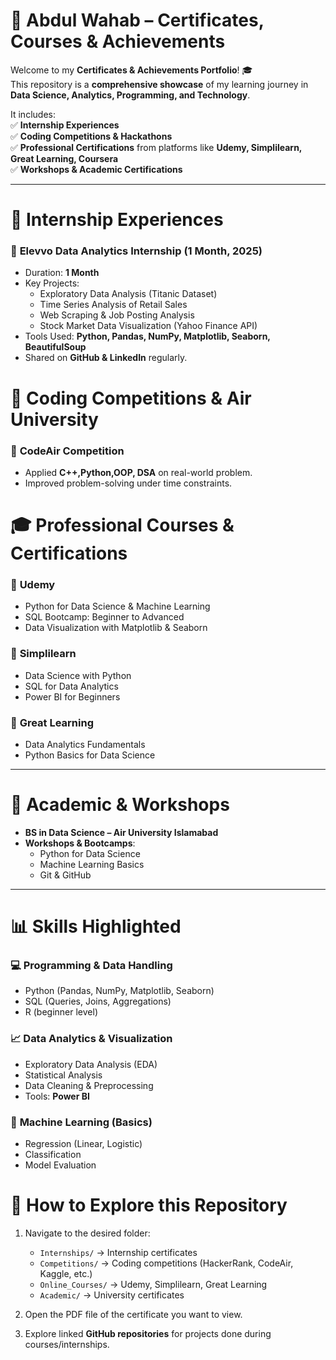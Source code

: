 # 🌟 Abdul Wahab – Certificates, Courses & Achievements  

Welcome to my **Certificates & Achievements Portfolio**! 🎓  
This repository is a **comprehensive showcase** of my learning journey in **Data Science, Analytics, Programming, and Technology**.  

It includes:  
✅ **Internship Experiences**  
✅ **Coding Competitions & Hackathons**  
✅ **Professional Certifications** from platforms like **Udemy, Simplilearn, Great Learning, Coursera**  
✅ **Workshops & Academic Certifications**  


---

# 🏅 Internship Experiences  

### 🔹 **Elevvo Data Analytics Internship (1 Month, 2025)**  
- Duration: **1 Month**    
- Key Projects:  
  - Exploratory Data Analysis (Titanic Dataset)  
  - Time Series Analysis of Retail Sales  
  - Web Scraping & Job Posting Analysis  
  - Stock Market Data Visualization (Yahoo Finance API)  
- Tools Used: **Python, Pandas, NumPy, Matplotlib, Seaborn, BeautifulSoup**  
- Shared on **GitHub & LinkedIn** regularly.  

# 🥇 Coding Competitions & Air University

### 🔹 **CodeAir Competition**  
- Applied **C++,Python,OOP, DSA** on real-world problem.  
- Improved problem-solving under time constraints.    

# 🎓 Professional Courses & Certifications  

### 🔹 **Udemy**  
- Python for Data Science & Machine Learning  
- SQL Bootcamp: Beginner to Advanced  
- Data Visualization with Matplotlib & Seaborn  

### 🔹 **Simplilearn**  
- Data Science with Python  
- SQL for Data Analytics  
- Power BI for Beginners  

### 🔹 **Great Learning**  
- Data Analytics Fundamentals  
- Python Basics for Data Science  

---

# 🏫 Academic & Workshops  

- **BS in Data Science – Air University Islamabad**  
- **Workshops & Bootcamps**:  
  - Python for Data Science  
  - Machine Learning Basics  
  - Git & GitHub  

---

# 📊 Skills Highlighted  

### 💻 **Programming & Data Handling**  
- Python (Pandas, NumPy, Matplotlib, Seaborn)  
- SQL (Queries, Joins, Aggregations)  
- R (beginner level)  

### 📈 **Data Analytics & Visualization**  
- Exploratory Data Analysis (EDA)  
- Statistical Analysis  
- Data Cleaning & Preprocessing  
- Tools: **Power BI**  

### 🤖 **Machine Learning (Basics)**  
- Regression (Linear, Logistic)  
- Classification  
- Model Evaluation  

# 📌 How to Explore this Repository  

1. Navigate to the desired folder:  
   - `Internships/` → Internship certificates  
   - `Competitions/` → Coding competitions (HackerRank, CodeAir, Kaggle, etc.)  
   - `Online_Courses/` → Udemy, Simplilearn, Great Learning  
   - `Academic/` → University certificates  

2. Open the PDF file of the certificate you want to view.  

3. Explore linked **GitHub repositories** for projects done during courses/internships.  





